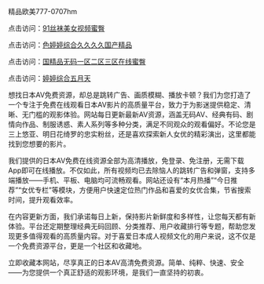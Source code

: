 精品欧美777-0707hm


点击访问：<a href="https://gfd-5xg.pages.dev/">91丝袜美女视频蜜臀</a>

点击访问：<a href="https://gfd-5xg.pages.dev/">色婷婷综合久久久久国产精品</a>

点击访问：<a href="https://gfd-5xg.pages.dev/">国精品无码一区二区三区在线蜜臀</a>

点击访问：<a href="https://gfd-5xg.pages.dev/">婷婷综合五月天</a>


想找日本AV免费资源，却总是跳转广告、画质模糊、播放卡顿？我们为您打造了一个专注于免费在线观看日本AV影片的高质量平台，致力于为影迷提供稳定、清晰、无门槛的观影体验。网站每日更新最新AV资源，涵盖无码AV、经典有码、剧情向作品、制服诱惑、素人系列等多种分类，满足不同观众的观看偏好。不论您是三上悠亚、明日花绮罗的忠实粉丝，还是喜欢探索新人女优的精彩演出，这里都能找到您想要的影片。

我们提供的日本AV免费在线资源全部为高清播放，免登录、免注册，无需下载App即可在线播放。不仅如此，所有视频均已去除恼人的跳转广告和弹窗，支持多端播放——手机、平板、电脑均可流畅观看。网站还设有“本月热播”“今日推荐”“女优专栏”等模块，方便用户快速定位热门作品和喜爱的女优合集，节省搜索时间，提升观看效率。

在内容更新方面，我们承诺每日上新，保持影片新鲜度和多样性，让您每天都有新体验。平台还定期整理经典无码回顾、分类推荐、用户收藏排行等专题，帮助您发现更多值得观看的高质量内容。对于喜爱日本成人视频文化的用户来说，这不仅是一个免费资源平台，更是一个社区和收藏地。

立即收藏本网站，尽享真正的日本AV高清免费资源。简单、纯粹、快速、安全——为您提供一个真正舒适的观影环境，是我们一直坚持的初衷。


<span style="display:none;">[Canonical link](https://github.com/nn55236/25963 ）</span>
